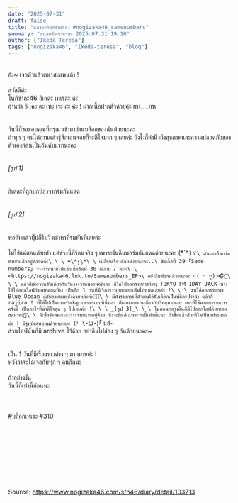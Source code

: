 ```yaml
---
date: "2025-07-31"
draft: false
title: "แสงอาทิตย์สาดส่อง #nogizaka46_samenumbers"
summary: "แปลบล็อกเทเรสะ 2025.07.31 19:10"
author: ["Ikeda Teresa"]
tags: ["nogizaka46", "ikeda-teresa", "blog"]
---
```


\
อ้ะ~ เจอตัวแล้วเทเรสะแพนด้า !\
\
สวัสดีค่ะ\
โนกิซากะ46 อิเคดะ เทเรสะ ค่ะ\
อ่านว่า อิ เคะ ดะ เทะ เระ สะ ค่ะ ! ฝากเนื้อฝากตัวด้วยค่ะ m(\_ \_)m\
\
\
วันนี้ก็ขอขอบคุณที่กรุณาเข้ามาอ่านบล็อกของฉันด้วยนะคะ\
ถ้าทุก ๆ คนได้อ่านแล้วรู้สึกเอนจอยก็จะดีใจมาก ๆ เลยค่ะ ยังไงก็คำนึงถึงสุขภาพและความปลอดภัยของตัวเองก่อนเป็นอันดับแรกนะคะ\
\
\
_[รูป 1]_\
\
\
อิเคดะที่ถูกปกป้องจากร่มกันแดด\
\
\
_[รูป 2]_\
\
\
พอคัทแล้วปุ๊ปก็รีบวิ่งเข้าหาที่ร่มทันทีเลยค่ะ\
\
ไม่ใช่แค่ตอนถ่ายทำ แต่ช่วงนี้ก็ร้อนจริง ๆ เพราะงั้นลืมพกร่มกันแดดด้วยนะคะ (\*´^`)ゞ\
ฉันเองก็พกร่มพับอันเล็กอยู่ตลอดค่ะ\
\
\
☂︎\*̣̩⋆̩\*\
\
เปลี่ยนเรื่องสักหน่อยนะคะ..\
ซิงเกิ้ลที่ 39 ｢Same numbers｣ วางจำหน่ายไปแล้วเมื่อวันที่ 30 เดือน 7 ค่ะ♾️\
\
<https://nogizaka46.lnk.to/Samenumbers_EP>\
อย่าลืมฟังกันด้วยนะคะ ⊂( ᴖ ̫ᴖ)⊃🎧🤍\
\
\
แล้วก็เมื่อวานวันเดียวกับวันวางจำหน่ายพอดีเลย ก็ได้ไปออกรายการวิทยุ TOKYO FM 1DAY JACK บ้าง ได้ไปออกไลฟ์ถ่ายทอดสดบ้าง เป็นอีก 1 วันที่มีเรื่องราวเยอะแยะเต็มไปหมดเลยค่ะ !\
\
\
ฉันได้ออกรายการ Blue Ocean คู่กับอายาเมะซังด้วยหล่ะค่ะ🌊🤍\
\
มีทั้งรายการที่ตัวเองได้รับเลือกเป็นพิธีกรประจำ แล้วก็ rajira ! ที่ได้ไปเป็นแขกรับเชิญ เพราะแบบนี้นี่หล่ะ ก็เลยชอบงานเกี่ยวกับวิทยุมากเลย การที่ได้มาออกรายการครั้งนี้ เป็นอะไรที่น่าดีใจสุด ๆ ไปเลยค่ะ !\
\
\
_[รูป 3]_\
\
\
ในตอนกลางคืนก็มีไปออกไลฟ์ถ่ายทอดสดมาค่ะ🦪\
\
มีเซ็ตพิเศษกำลังวางจำหน่ายอยู่ด้วย ซึ่งจะมีแค่เฉพาะวันนี้เท่านั้นนะ ถ้าซื้อแล้วก็จะดีใจเป็นอย่างมากค่ะ ! มีรูปพิเศษแถมด้วยนะคะะ (｢ \`･ω･)｢ แฮ่~\
ส่วนไลฟ์นั้นก็มี archive ไว้ด้วย อย่าลืมไปส่อง ๆ กันด้วยนะคะ~\
\
\
เป็น 1 วันที่มีเรื่องราวต่าง ๆ มากมายค่ะ !\
หวังว่าจะได้เจอกับทุก ๆ คนอีกนะ\
\
ถ้าอย่างงั้น\
วันนี้ก็เท่านี้ก่อนนะ\
\
\
\
\#บล็อกเทเระ \#310
\
\
\
\
\
\
\
\
\
\
Source: <https://www.nogizaka46.com/s/n46/diary/detail/103713>
